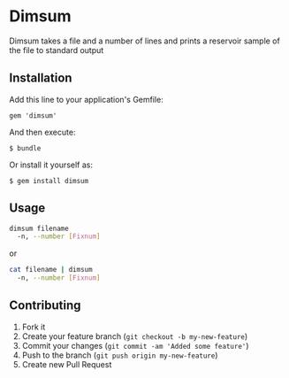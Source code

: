 # Dimsum

Dimsum takes a file and a number of lines and prints a reservoir sample of the
file to standard output

## Installation

Add this line to your application's Gemfile:

    gem 'dimsum'

And then execute:

    $ bundle

Or install it yourself as:

    $ gem install dimsum

## Usage
```sh
dimsum filename
  -n, --number [Fixnum]
```
or
```sh
cat filename | dimsum
  -n, --number [Fixnum]
```
## Contributing

1. Fork it
2. Create your feature branch (`git checkout -b my-new-feature`)
3. Commit your changes (`git commit -am 'Added some feature'`)
4. Push to the branch (`git push origin my-new-feature`)
5. Create new Pull Request
